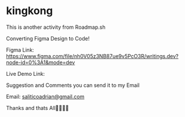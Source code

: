# kingkong

This is another activity from Roadmap.sh

Converting Figma Design to Code!

Figma Link: https://www.figma.com/file/nh0V05z3NB87ue9v5PcO3R/writings.dev?node-id=0%3A1&mode=dev

Live Demo Link:

Suggestion and Comments you can send it to my Email

Email: saliticoadrian@gmail.com

Thanks and thats All🙌🎉🎉😍
